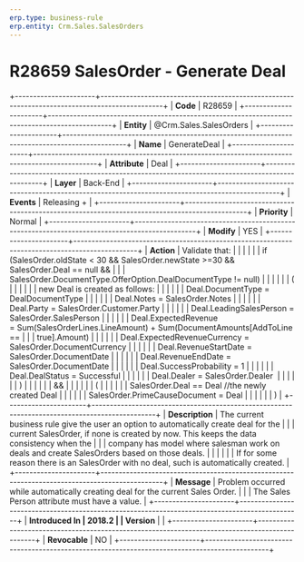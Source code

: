 ```yaml
---
erp.type: business-rule
erp.entity: Crm.Sales.SalesOrders
---
```


# R28659 SalesOrder - Generate Deal
+----------------------+-----------------------------------------------------------------------------------------------+
| **Code**             | R28659                                                                                        |
+----------------------+-----------------------------------------------------------------------------------------------+
| **Entity**           | @Crm.Sales.SalesOrders                                                                                    |
+----------------------+-----------------------------------------------------------------------------------------------+
| **Name**             | GenerateDeal                                                                                  |
+----------------------+-----------------------------------------------------------------------------------------------+
| **Attribute**        | Deal                                                                                          |
+----------------------+-----------------------------------------------------------------------------------------------+
| **Layer**            | Back-End                                                                                      |
+----------------------+-----------------------------------------------------------------------------------------------+
| **Events**           | Releasing +                                                                                   |
+----------------------+-----------------------------------------------------------------------------------------------+
| **Priority**         | Normal                                                                                        |
+----------------------+-----------------------------------------------------------------------------------------------+
| **Modify**           | YES                                                                                           |
+----------------------+-----------------------------------------------------------------------------------------------+
| **Action**           | Validate that:                                                                                |
|                      |                                                                                               |
|                      | if (SalesOrder.oldState \< 30 && SalesOrder.newState \>=30 && SalesOrder.Deal == null &&      |
|                      | SalesOrder.DocumentType.OfferOption.DealDocumentType != null)                                 |
|                      |                                                                                               |
|                      | (                                                                                             |
|                      |                                                                                               |
|                      | new Deal is created as follows:                                                               |
|                      |                                                                                               |
|                      | Deal.DocumentType = DealDocumentType                                                          |
|                      |                                                                                               |
|                      | Deal.Notes = SalesOrder.Notes                                                                 |
|                      |                                                                                               |
|                      | Deal.Party = SalesOrder.Customer.Party                                                        |
|                      |                                                                                               |
|                      | Deal.LeadingSalesPerson = SalesOrder.SalesPerson                                              |
|                      |                                                                                               |
|                      | Deal.ExpectedRevenue = Sum(SalesOrderLines.LineAmount) + Sum(DocumentAmounts\[AddToLine ==    |
|                      | true\].Amount)                                                                                |
|                      |                                                                                               |
|                      | Deal.ExpectedRevenueCurrency = SalesOrder.DocumentCurrency                                    |
|                      |                                                                                               |
|                      | Deal.RevenueStartDate = SalesOrder.DocumentDate                                               |
|                      |                                                                                               |
|                      | Deal.RevenueEndDate = SalesOrder.DocumentDate                                                 |
|                      |                                                                                               |
|                      | Deal.SuccessProbability = 1                                                                   |
|                      |                                                                                               |
|                      | Deal.DealStatus = Successful                                                                  |
|                      |                                                                                               |
|                      | Deal.Dealer = SalesOrder.Dealer                                                               |
|                      |                                                                                               |
|                      | )                                                                                             |
|                      |                                                                                               |
|                      | &&                                                                                            |
|                      |                                                                                               |
|                      | (                                                                                             |
|                      |                                                                                               |
|                      | SalesOrder.Deal == Deal //the newly created Deal                                              |
|                      |                                                                                               |
|                      | SalesOrder.PrimeCauseDocument = Deal                                                          |
|                      |                                                                                               |
|                      | )                                                                                             |
+----------------------+-----------------------------------------------------------------------------------------------+
| **Description**      | The current business rule give the user an option to automatically create deal for the        |
|                      | current SalesOrder, if none is created by now. This keeps the data consistency when the       |
|                      | company has model where salesman work on deals and create SalesOrders based on those deals.   |
|                      |                                                                                               |
|                      | If for some reason there is an SalesOrder with no deal, such is automatically created.        |
+----------------------+-----------------------------------------------------------------------------------------------+
| **Message**          | Problem occurred while automatically creating deal for the current Sales Order.               |
|                      | The Sales Person attribute must have a value.                                                 |
+----------------------+-----------------------------------------------------------------------------------------------+
| **Introduced In      | 2018.2                                                                                        |
| Version**            |                                                                                               |
+----------------------+-----------------------------------------------------------------------------------------------+
| **Revocable**        | NO                                                                                            |
+----------------------+-----------------------------------------------------------------------------------------------+

  

  

  
